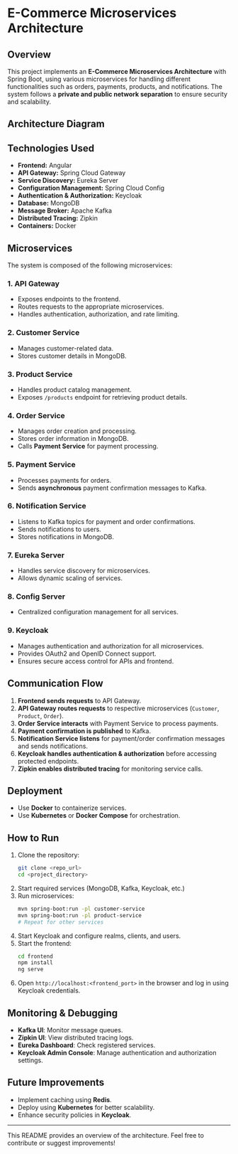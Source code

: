 # E-Commerce Microservices Architecture

## Overview

This project implements an **E-Commerce Microservices Architecture** with Spring Boot, using various microservices for handling different functionalities such as orders, payments, products, and notifications. The system follows a **private and public network separation** to ensure security and scalability.

## Architecture Diagram



## Technologies Used

- **Frontend:** Angular
- **API Gateway:** Spring Cloud Gateway
- **Service Discovery:** Eureka Server
- **Configuration Management:** Spring Cloud Config
- **Authentication & Authorization:** Keycloak
- **Database:** MongoDB
- **Message Broker:** Apache Kafka
- **Distributed Tracing:** Zipkin
- **Containers:** Docker

## Microservices

The system is composed of the following microservices:

### 1. API Gateway

- Exposes endpoints to the frontend.
- Routes requests to the appropriate microservices.
- Handles authentication, authorization, and rate limiting.

### 2. Customer Service

- Manages customer-related data.
- Stores customer details in MongoDB.

### 3. Product Service

- Handles product catalog management.
- Exposes `/products` endpoint for retrieving product details.

### 4. Order Service

- Manages order creation and processing.
- Stores order information in MongoDB.
- Calls **Payment Service** for payment processing.

### 5. Payment Service

- Processes payments for orders.
- Sends **asynchronous** payment confirmation messages to Kafka.

### 6. Notification Service

- Listens to Kafka topics for payment and order confirmations.
- Sends notifications to users.
- Stores notifications in MongoDB.

### 7. Eureka Server

- Handles service discovery for microservices.
- Allows dynamic scaling of services.

### 8. Config Server

- Centralized configuration management for all services.

### 9. Keycloak

- Manages authentication and authorization for all microservices.
- Provides OAuth2 and OpenID Connect support.
- Ensures secure access control for APIs and frontend.

## Communication Flow

1. **Frontend sends requests** to API Gateway.
2. **API Gateway routes requests** to respective microservices (`Customer`, `Product`, `Order`).
3. **Order Service interacts** with Payment Service to process payments.
4. **Payment confirmation is published** to Kafka.
5. **Notification Service listens** for payment/order confirmation messages and sends notifications.
6. **Keycloak handles authentication & authorization** before accessing protected endpoints.
7. **Zipkin enables distributed tracing** for monitoring service calls.

## Deployment

- Use **Docker** to containerize services.
- Use **Kubernetes** or **Docker Compose** for orchestration.

## How to Run

1. Clone the repository:
   ```sh
   git clone <repo_url>
   cd <project_directory>
   ```
2. Start required services (MongoDB, Kafka, Keycloak, etc.)
3. Run microservices:
   ```sh
   mvn spring-boot:run -pl customer-service
   mvn spring-boot:run -pl product-service
   # Repeat for other services
   ```
4. Start Keycloak and configure realms, clients, and users.
5. Start the frontend:
   ```sh
   cd frontend
   npm install
   ng serve
   ```
6. Open `http://localhost:<frontend_port>` in the browser and log in using Keycloak credentials.

## Monitoring & Debugging

- **Kafka UI**: Monitor message queues.
- **Zipkin UI**: View distributed tracing logs.
- **Eureka Dashboard**: Check registered services.
- **Keycloak Admin Console**: Manage authentication and authorization settings.

## Future Improvements

- Implement caching using **Redis**.
- Deploy using **Kubernetes** for better scalability.
- Enhance security policies in **Keycloak**.

---

This README provides an overview of the architecture. Feel free to contribute or suggest improvements!

